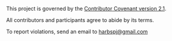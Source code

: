 This project is governed by the [Contributor Covenant version 2.1](https://www.contributor-covenant.org/version/2/1/code_of_conduct.html).

All contributors and participants agree to abide by its terms.

To report violations, send an email to harbspj@gmail.com
